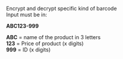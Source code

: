  Encrypt and decrypt specific kind of barcode
 <br>
  Input must be in: 

 **ABC123-999**

**ABC** = name of the product in 3 letters <br>
 **123** = Price of product (x digits) <br>
**999** = ID (x digits) <br>
    
